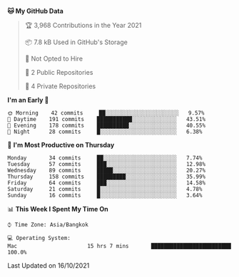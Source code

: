 <!--START_SECTION:waka-->
**🐱 My GitHub Data** 

> 🏆 3,968 Contributions in the Year 2021
 > 
> 📦 7.8 kB Used in GitHub's Storage 
 > 
> 🚫 Not Opted to Hire
 > 
> 📜 2 Public Repositories 
 > 
> 🔑 4 Private Repositories  
 > 
**I'm an Early 🐤** 

```text
🌞 Morning    42 commits     ██░░░░░░░░░░░░░░░░░░░░░░░   9.57% 
🌆 Daytime    191 commits    ███████████░░░░░░░░░░░░░░   43.51% 
🌃 Evening    178 commits    ██████████░░░░░░░░░░░░░░░   40.55% 
🌙 Night      28 commits     █░░░░░░░░░░░░░░░░░░░░░░░░   6.38%

```
📅 **I'm Most Productive on Thursday** 

```text
Monday       34 commits     ██░░░░░░░░░░░░░░░░░░░░░░░   7.74% 
Tuesday      57 commits     ███░░░░░░░░░░░░░░░░░░░░░░   12.98% 
Wednesday    89 commits     █████░░░░░░░░░░░░░░░░░░░░   20.27% 
Thursday     158 commits    █████████░░░░░░░░░░░░░░░░   35.99% 
Friday       64 commits     ███░░░░░░░░░░░░░░░░░░░░░░   14.58% 
Saturday     21 commits     █░░░░░░░░░░░░░░░░░░░░░░░░   4.78% 
Sunday       16 commits     █░░░░░░░░░░░░░░░░░░░░░░░░   3.64%

```


📊 **This Week I Spent My Time On** 

```text
⌚︎ Time Zone: Asia/Bangkok

💻 Operating System: 
Mac                      15 hrs 7 mins       █████████████████████████   100.0%

```


 Last Updated on 16/10/2021
<!--END_SECTION:waka-->